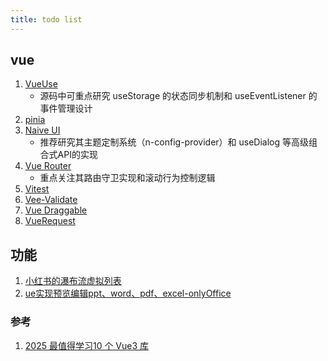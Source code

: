```yaml
---
title: todo list
---
```


## vue

1. [VueUse](https://github.com/vueuse/vueuse)
   - 源码中可重点研究 useStorage 的状态同步机制和 useEventListener 的事件管理设计
2. [pinia](https://github.com/vuejs/pinia)
3. [Naive UI](https://github.com/tusen-ai/naive-ui)
   - 推荐研究其主题定制系统（n-config-provider）和 useDialog 等高级组合式API的实现
4. [Vue Router](https://github.com/vuejs/router)
   - 重点关注其路由守卫实现和滚动行为控制逻辑
5. [Vitest](https://github.com/vitest-dev/vitest)
6. [Vee-Validate](https://github.com/logaretm/vee-validate)
7. [Vue Draggable](https://github.com/SortableJS/vue.draggable.next)
8. [VueRequest](https://github.com/AttoJS/vue-request)

## 功能

1. [小红书的瀑布流虚拟列表](https://juejin.cn/post/7327971289743278121)
2. [ue实现预览编辑ppt、word、pdf、excel-onlyOffice](https://juejin.cn/post/7374224361559261218)

### 参考

1. [2025 最值得学习10 个 Vue3 库](https://mp.weixin.qq.com/s/7Lnvym3MSZZR7hlqjJoFjw)
